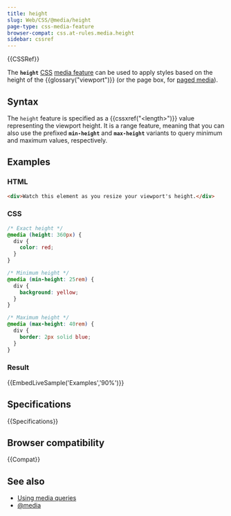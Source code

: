 ```yaml
---
title: height
slug: Web/CSS/@media/height
page-type: css-media-feature
browser-compat: css.at-rules.media.height
sidebar: cssref
---
```


{{CSSRef}}

The **`height`** [CSS](/en-US/docs/Web/CSS) [media feature](/en-US/docs/Web/CSS/@media#media_features) can be used to apply styles based on the height of the {{glossary("viewport")}} (or the page box, for [paged media](/en-US/docs/Web/CSS/CSS_paged_media)).

## Syntax

The `height` feature is specified as a {{cssxref("&lt;length&gt;")}} value representing the viewport height. It is a range feature, meaning that you can also use the prefixed **`min-height`** and **`max-height`** variants to query minimum and maximum values, respectively.

## Examples

### HTML

```html
<div>Watch this element as you resize your viewport's height.</div>
```

### CSS

```css
/* Exact height */
@media (height: 360px) {
  div {
    color: red;
  }
}

/* Minimum height */
@media (min-height: 25rem) {
  div {
    background: yellow;
  }
}

/* Maximum height */
@media (max-height: 40rem) {
  div {
    border: 2px solid blue;
  }
}
```

### Result

{{EmbedLiveSample('Examples','90%')}}

## Specifications

{{Specifications}}

## Browser compatibility

{{Compat}}

## See also

- [Using media queries](/en-US/docs/Web/CSS/CSS_media_queries/Using_media_queries)
- [@media](/en-US/docs/Web/CSS/@media)
